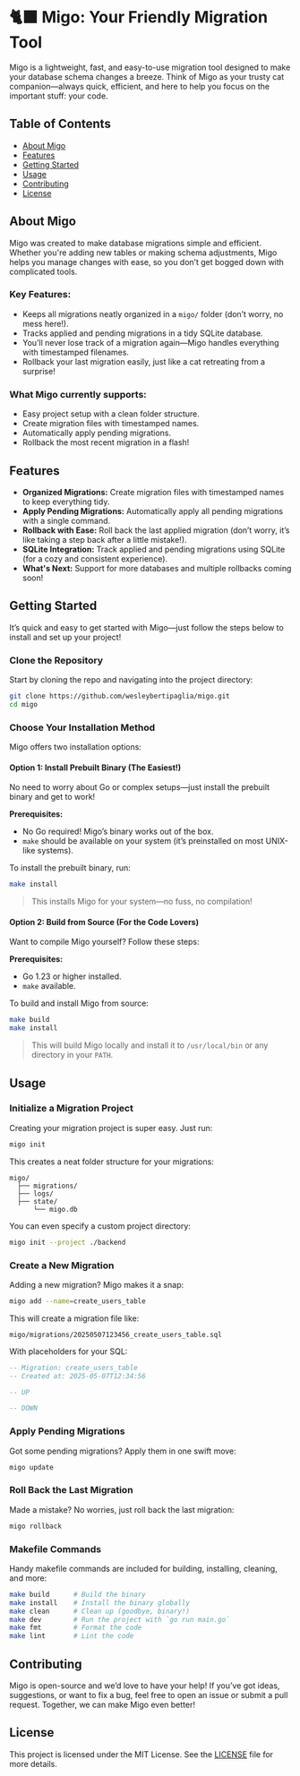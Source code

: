 # 🐈‍⬛ Migo: Your Friendly Migration Tool

Migo is a lightweight, fast, and easy-to-use migration tool designed to make your database schema changes a breeze. Think of Migo as your trusty cat companion—always quick, efficient, and here to help you focus on the important stuff: your code.

## Table of Contents

* [About Migo](#about-migo)
* [Features](#features)
* [Getting Started](#getting-started)
* [Usage](#usage)
* [Contributing](#contributing)
* [License](#license)

## About Migo

Migo was created to make database migrations simple and efficient. Whether you're adding new tables or making schema adjustments, Migo helps you manage changes with ease, so you don’t get bogged down with complicated tools.

### Key Features:

* Keeps all migrations neatly organized in a `migo/` folder (don’t worry, no mess here!).
* Tracks applied and pending migrations in a tidy SQLite database.
* You’ll never lose track of a migration again—Migo handles everything with timestamped filenames.
* Rollback your last migration easily, just like a cat retreating from a surprise!

### What Migo currently supports:

* Easy project setup with a clean folder structure.
* Create migration files with timestamped names.
* Automatically apply pending migrations.
* Rollback the most recent migration in a flash!

## Features

* **Organized Migrations:** Create migration files with timestamped names to keep everything tidy.
* **Apply Pending Migrations:** Automatically apply all pending migrations with a single command.
* **Rollback with Ease:** Roll back the last applied migration (don’t worry, it’s like taking a step back after a little mistake!).
* **SQLite Integration:** Track applied and pending migrations using SQLite (for a cozy and consistent experience).
* **What's Next:** Support for more databases and multiple rollbacks coming soon!

## Getting Started

It’s quick and easy to get started with Migo—just follow the steps below to install and set up your project!

### Clone the Repository

Start by cloning the repo and navigating into the project directory:

```bash
git clone https://github.com/wesleybertipaglia/migo.git
cd migo
```

### Choose Your Installation Method

Migo offers two installation options:

#### Option 1: Install Prebuilt Binary (The Easiest!)

No need to worry about Go or complex setups—just install the prebuilt binary and get to work!

**Prerequisites:**

* No Go required! Migo’s binary works out of the box.
* `make` should be available on your system (it’s preinstalled on most UNIX-like systems).

To install the prebuilt binary, run:

```bash
make install
```

> This installs Migo for your system—no fuss, no compilation!

#### Option 2: Build from Source (For the Code Lovers)

Want to compile Migo yourself? Follow these steps:

**Prerequisites:**

* Go 1.23 or higher installed.
* `make` available.

To build and install Migo from source:

```bash
make build
make install
```

> This will build Migo locally and install it to `/usr/local/bin` or any directory in your `PATH`.

## Usage

### Initialize a Migration Project

Creating your migration project is super easy. Just run:

```bash
migo init
```

This creates a neat folder structure for your migrations:

```
migo/
  ├── migrations/
  ├── logs/
  ├── state/
      └── migo.db
```

You can even specify a custom project directory:

```bash
migo init --project ./backend
```

### Create a New Migration

Adding a new migration? Migo makes it a snap:

```bash
migo add --name=create_users_table
```

This will create a migration file like:

```
migo/migrations/20250507123456_create_users_table.sql
```

With placeholders for your SQL:

```sql
-- Migration: create_users_table
-- Created at: 2025-05-07T12:34:56

-- UP

-- DOWN
```

### Apply Pending Migrations

Got some pending migrations? Apply them in one swift move:

```bash
migo update
```

### Roll Back the Last Migration

Made a mistake? No worries, just roll back the last migration:

```bash
migo rollback
```

### Makefile Commands

Handy makefile commands are included for building, installing, cleaning, and more:

```bash
make build      # Build the binary
make install    # Install the binary globally
make clean      # Clean up (goodbye, binary!)
make dev        # Run the project with `go run main.go`
make fmt        # Format the code
make lint       # Lint the code
```

## Contributing

Migo is open-source and we’d love to have your help! If you’ve got ideas, suggestions, or want to fix a bug, feel free to open an issue or submit a pull request. Together, we can make Migo even better!

## License

This project is licensed under the MIT License. See the [LICENSE](LICENSE) file for more details.
